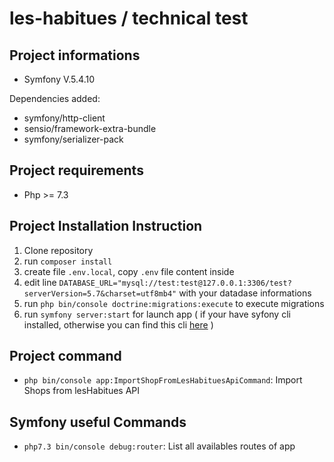
# les-habitues / technical test

## Project informations
 * Symfony V.5.4.10 

 Dependencies added:
 * symfony/http-client
 * sensio/framework-extra-bundle
 * symfony/serializer-pack

## Project requirements
* Php >= 7.3

## Project Installation Instruction

1. Clone repository
2. run ```composer install```
3. create file ```.env.local```, copy ```.env``` file content inside
4. edit line ```DATABASE_URL="mysql://test:test@127.0.0.1:3306/test?serverVersion=5.7&charset=utf8mb4"``` with your datadase informations
5. run ```php bin/console doctrine:migrations:execute``` to execute migrations
6. run ```symfony server:start``` for launch app ( if your have syfony cli installed, otherwise you can find this cli [here](https://symfony.com/download) )

## Project command

* ```php bin/console app:ImportShopFromLesHabituesApiCommand```: Import Shops from lesHabitues API

## Symfony useful Commands

* ```php7.3 bin/console debug:router```: List all availables routes of app